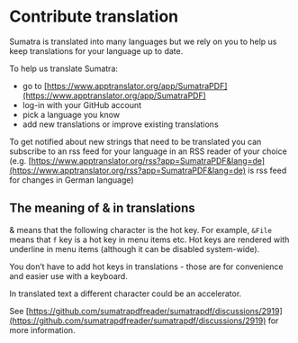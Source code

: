 # Contribute translation

Sumatra is translated into many languages but we rely on you to help us keep translations for your language up to date.

To help us translate Sumatra:

- go to [https://www.apptranslator.org/app/SumatraPDF](https://www.apptranslator.org/app/SumatraPDF)
- log-in with your GitHub account
- pick a language you know
- add new translations or improve existing translations

To get notified about new strings that need to be translated you can subscribe to an rss feed for your language in an RSS reader of your choice (e.g. [https://www.apptranslator.org/rss?app=SumatraPDF&lang=de](https://www.apptranslator.org/rss?app=SumatraPDF&lang=de) is rss feed for changes in German language)

## The meaning of & in translations

& means that the following character is the hot key. For example, `&File` means that `f` key is a hot key in menu items etc. Hot keys are rendered with underline in menu items (although it can be disabled system-wide).

You don’t have to add hot keys in translations - those are for convenience and easier use with a keyboard.

In translated text a different character could be an accelerator.

See [https://github.com/sumatrapdfreader/sumatrapdf/discussions/2919](https://github.com/sumatrapdfreader/sumatrapdf/discussions/2919) for more information.